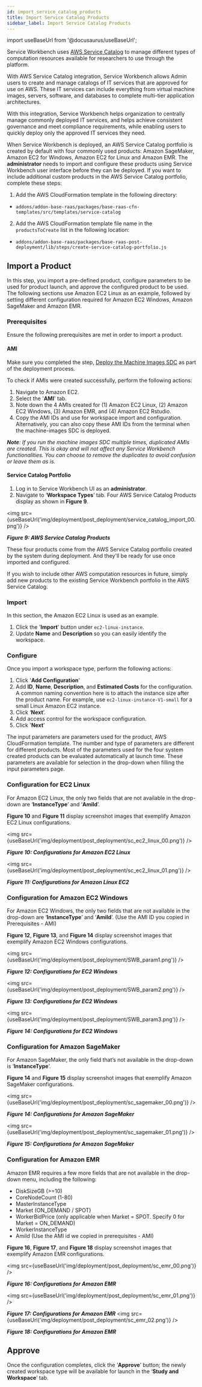 ```yaml
---
id: import_service_catalog_products
title: Import Service Catalog Products
sidebar_label: Import Service Catalog Products
---
```


import useBaseUrl from '@docusaurus/useBaseUrl';

Service Workbench uses [AWS Service Catalog](https://aws.amazon.com/servicecatalog/?aws-service-catalog.sort-by=item.additionalFields.createdDate&aws-service-catalog.sort-order=desc)
to manage different types of computation resources available for researchers to use through the platform.

With AWS Service Catalog integration, Service Workbench allows Admin users to create and manage catalogs of IT services
that are approved for use on AWS. These IT services can include everything from virtual machine images,
servers, software, and databases to complete multi-tier application architectures.

With this integration, Service Workbench helps organization to centrally manage commonly deployed IT services,
and helps achieve consistent governance and meet compliance requirements,
while enabling users to quickly deploy only the approved IT services they need.


When Service Workbench is deployed, an AWS Service Catalog portfolio is created by default with four commonly used products: Amazon SageMaker, Amazon EC2 for Windows, Amazon EC2 for Linux and Amazon EMR. The **administrator** needs to import and configure these products using Service Workbench user interface before they can be deployed. If you want to include additional custom products in the AWS Service Catalog portfolio, complete these steps: 

1. Add the AWS CloudFormation template in the following directory:
* `addons/addon-base-raas/packages/base-raas-cfn-templates/src/templates/service-catalog`
2. Add the AWS CloudFormation template file name in the `productsToCreate` list in the following location: 
* `addons/addon-base-raas/packages/base-raas-post-deployment/lib/steps/create-service-catalog-portfolio.js`

## Import a Product

In this step, you import a pre-defined product, configure parameters to be used for product launch, and approve the configured product to be used. The following sections use Amazon EC2 Linux as an example, followed by setting different configuration required for Amazon EC2 Windows, Amazon SageMaker and Amazon EMR.

### Prerequisites
Ensure the following prerequisites are met in order to import a product. 

#### AMI

Make sure you completed the step, [Deploy the Machine Images SDC](/deployment/deployment/index#deploy-the-machine-images-sdc)
as part of the deployment process. 

To check if AMIs were created successfully, perform the following actions: 
  
1. Navigate to Amazon EC2. 
2. Select the '**AMI**' tab. 
3. Note down the 4 AMIs created for (1) Amazon EC2 Linux, (2) Amazon EC2 Windows, (3) Amazon EMR, and (4) Amazon EC2 Rstudio. 
4. Copy the AMI IDs and use for workspace import and configuration. Alternatively, you can also copy these AMI IDs from the terminal when the machine-images SDC is deployed.

_**Note**: If you run the machine images SDC multiple times, duplicated AMIs are created. This is okay and will not affect any Service Workbench functionalities. You can choose to remove the duplicates to avoid confusion or leave them as is._


#### Service Catalog Portfolio

1. Log in to Service Workbench UI as an **administrator**.
2. Navigate to ‘**Workspace Types**’ tab. Four AWS Service Catalog Products display as shown in **Figure 9**.

<img src={useBaseUrl('img/deployment/post_deployment/service_catalog_import_00.png')} />

***Figure 9: AWS Service Catalog Products***

These four products come from the AWS Service Catalog portfolio created by the system during deployment. And they'll be ready for use once imported and configured.

If you wish to include other AWS computation resources in future, simply add new products to the existing Service Workbench portfolio in the AWS Service Catalog.

### Import

In this section, the Amazon EC2 Linux is used as an example.

1. Click the '**Import**' button under `ec2-linux-instance`. 
2. Update **Name** and **Description** so you can easily identify the workspace.

### Configure

Once you import a workspace type, perform the following actions: 

1. Click '**Add Configuration**'
2. Add **ID**, **Name**, **Description**, and **Estimated Costs** for the configuration. A common naming convention here is to attach the instance size after the product name. For example, use `ec2-linux-instance-V1-small` for a small Linux Amazon EC2 instance. 
3. Click ‘**Next**’.
4. Add access control for the workspace configuration.
5. Click '**Next**'

The input parameters are parameters used for the product, AWS CloudFormation template. The number and type of parameters are different for different products. Most of the parameters used for the four system created products can be evaluated automatically at launch time. These parameters are available for selection in the drop-down when filling the input parameters page.

### Configuration for EC2 Linux

For Amazon EC2 Linux, the only two fields that are not available in the drop-down are ‘**InstanceType**’ and ‘**AmiId**’.

**Figure 10** and **Figure 11** display screenshot images that exemplify Amazon EC2 Linux configurations.

<img src={useBaseUrl('img/deployment/post_deployment/sc_ec2_linux_00.png')} />

***Figure 10: Configurations for Amazon EC2 Linux***

<img src={useBaseUrl('img/deployment/post_deployment/sc_ec2_linux_01.png')} />

***Figure 11: Configurations for Amazon Linux EC2***

### Configuration for Amazon EC2 Windows

For Amazon EC2 Windows, the only two fields that are not available in the drop-down are ‘**InstanceType**’ and ‘**AmiId**’. (Use the AMI ID you copied in Prerequisites - AMI)

**Figure 12**, **Figure 13**, and **Figure 14** display screenshot images that exemplify Amazon EC2 Windows configurations.

<img src={useBaseUrl('img/deployment/post_deployment/SWB_param1.png')} />

***Figure 12: Configurations for EC2 Windows*** 

<img src={useBaseUrl('img/deployment/post_deployment/SWB_param2.png')} />

***Figure 13: Configurations for EC2 Windows***

<img src={useBaseUrl('img/deployment/post_deployment/SWB_param3.png')} />

***Figure 14: Configurations for EC2 Windows*** 

### Configuration for Amazon SageMaker

For Amazon SageMaker, the only field that’s not available in the drop-down is ‘**InstanceType**’.

**Figure 14** and **Figure 15** display screenshot images that exemplify Amazon SageMaker configurations.

<img src={useBaseUrl('img/deployment/post_deployment/sc_sagemaker_00.png')} />

***Figure 14: Configurations for Amazon SageMaker*** 

<img src={useBaseUrl('img/deployment/post_deployment/sc_sagemaker_01.png')} />

***Figure 15: Configurations for Amazon SageMaker*** 

### Configuration for Amazon EMR

Amazon EMR requires a few more fields that are not available in the drop-down menu, including the following: 
- DiskSizeGB (>=10)
- CoreNodeCount (1-80)
- MasterInstanceType
- Market (ON_DEMAND / SPOT)
- WorkerBidPrice (only applicable when Market = SPOT. Specify 0 for Market = ON_DEMAND)
- WorkerInstanceType
- AmiId (Use the AMI id we copied in prerequisites - AMI)

**Figure 16**, **Figure 17**, and **Figure 18** display screenshot images that exemplify Amazon EMR configurations. 

<img src={useBaseUrl('img/deployment/post_deployment/sc_emr_00.png')} />

***Figure 16: Configurations for Amazon EMR*** 

<img src={useBaseUrl('img/deployment/post_deployment/sc_emr_01.png')} />

***Figure 17: Configurations for Amazon EMR***
<img src={useBaseUrl('img/deployment/post_deployment/sc_emr_02.png')} />

***Figure 18: Configurations for Amazon EMR*** 

## Approve

Once the configuration completes, click the ‘**Approve**’ button; the newly created workspace type will be available for launch in the ‘**Study and Workspace**’ tab.
